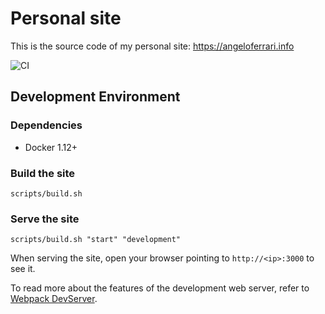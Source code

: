 # Personal site

This is the source code of my personal site: <https://angeloferrari.info>

![CI](https://github.com/ferrarimarco/angeloferrari.github.io/workflows/Build%20and%20deploy/badge.svg)

## Development Environment

### Dependencies

- Docker 1.12+

### Build the site

```shell
scripts/build.sh
```

### Serve the site

```shell
scripts/build.sh "start" "development"
```

When serving the site, open your browser pointing to `http://<ip>:3000` to see it.

To read more about the features of the development web server, refer to
[Webpack DevServer](https://webpack.js.org/configuration/dev-server/).
